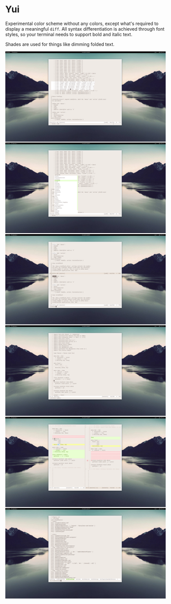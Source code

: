 # Yui

Experimental color scheme without any colors, except what's required to display a meaningful `diff`.
All syntax differentiation is achieved through font styles, so your terminal needs to support bold and italic text.

Shades are used for things like dimming folded text.

![Screenshot #1](./public/yui_1.png)
![Screenshot #2](./public/yui_2.png)
![Screenshot #3](./public/yui_3.png)
![Screenshot #4](./public/yui_4.png)
![Screenshot #5](./public/yui_5.png)
![Screenshot #6](./public/yui_6.png)
